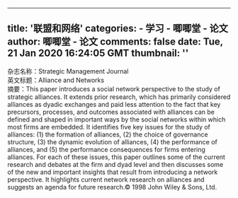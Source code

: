 
---
title: '联盟和网络'
categories: 
    - 学习
    - 唧唧堂 - 论文
author: 唧唧堂 - 论文
comments: false
date: Tue, 21 Jan 2020 16:24:05 GMT
thumbnail: ''
---

<div>   
杂志名称：Strategic Management Journal<br> 英文标题：Alliance and Networks<br> 摘要：This paper introduces a social network perspective to the study of strategic alliances. It extends prior research, which has primarily considered alliances as dyadic exchanges and paid less attention to the fact that key precursors, processes, and outcomes associated with alliances can be defined and shaped in important ways by the social networks within which most firms are embedded. It identifies five key issues for the study of alliances: (1) the formation of alliances, (2) the choice of governance structure, (3) the dynamic evolution of alliances, (4) the performance of alliances, and (5) the performance consequences for firms entering alliances. For each of these issues, this paper outlines some of the current research and debates at the firm and dyad level and then discusses some of the new and important insights that result from introducing a network perspective. It highlights current network research on alliances and suggests an agenda for future research.© 1998 John Wiley & Sons, Ltd.  
</div>
            
